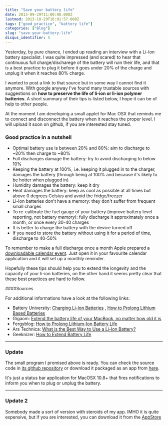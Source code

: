 ```yaml
---
title: "Save your battery life"
date: 2013-09-29T11:00:00.000Z
lastmod: 2013-10-29T16:01:57.000Z
tags: ["good practice", "battery life"]
categories: ["Blog"]
slug: "save-your-battery-life"
disqus_identifier: 5
---
```


Yesterday, by pure chance, I ended up reading an interview with a Li-Ion battery specialist. I was quite impressed (and scared) to hear that continuous full charge/discharege of the battery will ruin their life, and that is a best practice to plug it before it goes under 20% of the charge and unplug it when it reaches 80% charge. 

I wanted to post a link to that source but in some way I cannot find it anymore. With google anyway I've found many trustable sources with suggestions on **how to preserve the life of li-ion or li-ion polymer batteries**. A short summary of their tips is listed below, I hope it can be of help to other people.

At the moment I am developing a small applet for Mac OSX that reminds me to connect and disconnect the battery when it reaches the proper level. I will upload it soon on github, if you are interested stay tuned.

### Good practice in a nutshell

* Optimal battery use is between 20% and 80%: aim to discharge to ~20% then charge to ~80%
* Full discharges damage the battery: try to avoid discharging to below 10%
* Keeping the battery at 100%, i.e. keeping it plugged in to the charger, damages the battery (through being at 100% and because it's likely to be hotter when plugged in)
* Humidity damages the battery: keep it dry
* Heat damages the battery: keep as cool as possible at all times but above 0 degrees Celsius and avoid the fridge/freezer
* Li-Ion batteries don't have a memory: they don't suffer from frequent small charges
* To re-calibrate the fuel gauge of your battery (improve battery level reporting, not battery _memory_): fully discharge it approximately once a month, or once every 30-40 charges
* It is better to charge the battery with the device turned off
* If you need to store the battery without using it for a period of time, discharge to 40-50%

To remember to make a full discharge once a month Apple prepared a [downloadable calendar event](https://web.archive.org/web/20060726001125/http://www.apple.com/batteries/images/notebook_icalreminder.ics). Just open it in your favourite calendar application and it will set up a monthly reminder.

Hopefully these tips should help you to extend the longevity and the capacity of your li-ion batteries, on the other hand it seems pretty clear that these best practices are hard to follow.

####Sources

For additional informations have a look at the following links:

- Battery University: [Charging Li-Ion Batteries](https://web.archive.org/web/20210518183520/https://batteryuniversity.com/learn/article/charging_lithium_ion_batteries)
, [How to Prolong Lithium Based Batteries](https://web.archive.org/web/20210811190613/https://batteryuniversity.com/article/bu-808-how-to-prolong-lithium-based-batteries)
- Gigaom: [Extend the battery life of your MacBook, no matter how old it is](https://gigaom.com/2013/06/22/extend-the-battery-life-of-your-macbook-no-matter-how-old-it-is/)
- Fergyblog: [How to Prolong Lithium-Ion Battery Life](https://fer.gy/2012/04/15/how-to-prolong-lithium-ion-battery-life/)
- Ars Technica: [What is the Best Way to Use a Li-Ion Battery?](https://arstechnica.com/gadgets/2011/02/ask-ars-what-is-the-best-way-to-use-an-li-ion-battery/)
- Geeknizer: [How to Extend Battery Life](https://geeknizer.com/how-to-increase-battery-life/)

---
### Update
The small program I promised above is ready. You can check the source code in [its github repository](https://github.com/mseri/saveBattery) or download it packaged as an app from [here](https://www.dropbox.com/s/tqmws1rrgsno1bj/batteryLifeExtender.zip?dl=0).

It's just a status bar application for MacOSX 10.8+ that fires notifications to inform you when to plug or unplug the battery.

---
### Update 2
Somebody made a sort of version with steroids of my app. IMHO it is quite expensive, but if you are interested, you can download it from the [AppStore](https://itunes.apple.com/it/app/fruitjuice/id671736912)